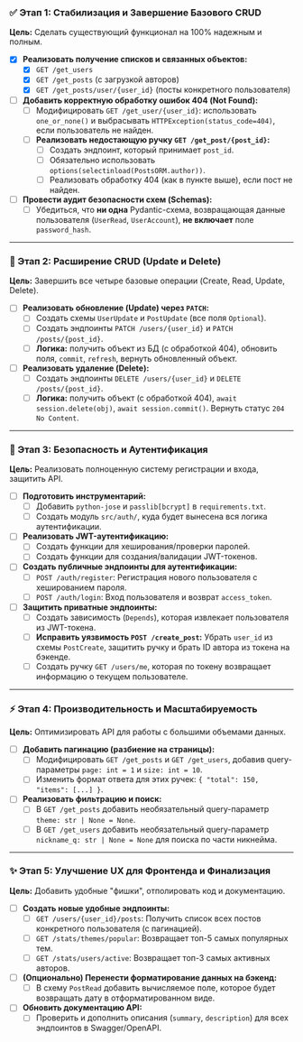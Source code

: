 ### ✅ Этап 1: Стабилизация и Завершение Базового CRUD

**Цель:** Сделать существующий функционал на 100% надежным и полным.

- [x] **Реализовать получение списков и связанных объектов:**
  - [x] `GET /get_users`
  - [x] `GET /get_posts` (с загрузкой авторов)
  - [x] `GET /get_posts/user/{user_id}` (посты конкретного пользователя)

- [ ] **Добавить корректную обработку ошибок 404 (Not Found):**
  - [ ] Модифицировать `GET /get_user/{user_id}`: использовать `one_or_none()` и выбрасывать `HTTPException(status_code=404)`, если пользователь не найден.
  - [ ] **Реализовать недостающую ручку `GET /get_post/{post_id}`:**
      - [ ] Создать эндпоинт, который принимает `post_id`.
      - [ ] Обязательно использовать `options(selectinload(PostsORM.author))`.
      - [ ] Реализовать обработку 404 (как в пункте выше), если пост не найден.

- [ ] **Провести аудит безопасности схем (Schemas):**
  - [ ] Убедиться, что **ни одна** Pydantic-схема, возвращающая данные пользователя (`UserRead`, `UserAccount`), **не включает** поле `password_hash`.

---

### 📝 Этап 2: Расширение CRUD (Update и Delete)

**Цель:** Завершить все четыре базовые операции (Create, Read, Update, Delete).

- [ ] **Реализовать обновление (Update) через `PATCH`:**
    - [ ] Создать схемы `UserUpdate` и `PostUpdate` (все поля `Optional`).
    - [ ] Создать эндпоинты `PATCH /users/{user_id}` и `PATCH /posts/{post_id}`.
    - [ ] **Логика:** получить объект из БД (с обработкой 404), обновить поля, `commit`, `refresh`, вернуть обновленный объект.

- [ ] **Реализовать удаление (Delete):**
    - [ ] Создать эндпоинты `DELETE /users/{user_id}` и `DELETE /posts/{post_id}`.
    - [ ] **Логика:** получить объект (с обработкой 404), `await session.delete(obj)`, `await session.commit()`. Вернуть статус `204 No Content`.

---

### 🔐 Этап 3: Безопасность и Аутентификация

**Цель:** Реализовать полноценную систему регистрации и входа, защитить API.

- [ ] **Подготовить инструментарий:**
    - [ ] Добавить `python-jose` и `passlib[bcrypt]` в `requirements.txt`.
    - [ ] Создать модуль `src/auth/`, куда будет вынесена вся логика аутентификации.

- [ ] **Реализовать JWT-аутентификацию:**
    - [ ] Создать функции для хеширования/проверки паролей.
    - [ ] Создать функции для создания/валидации JWT-токенов.

- [ ] **Создать публичные эндпоинты для аутентификации:**
    - [ ] `POST /auth/register`: Регистрация нового пользователя с хешированием пароля.
    - [ ] `POST /auth/login`: Вход пользователя и возврат `access_token`.

- [ ] **Защитить приватные эндпоинты:**
    - [ ] Создать зависимость (`Depends`), которая извлекает пользователя из JWT-токена.
    - [ ] **Исправить уязвимость `POST /create_post`:** Убрать `user_id` из схемы `PostCreate`, защитить ручку и брать ID автора из токена на бэкенде.
    - [ ] Создать ручку `GET /users/me`, которая по токену возвращает информацию о текущем пользователе.

---

### ⚡️ Этап 4: Производительность и Масштабируемость

**Цель:** Оптимизировать API для работы с большими объемами данных.

- [ ] **Добавить пагинацию (разбиение на страницы):**
    - [ ] Модифицировать `GET /get_posts` и `GET /get_users`, добавив query-параметры `page: int = 1` и `size: int = 10`.
    - [ ] Изменить формат ответа для этих ручек: `{ "total": 150, "items": [...] }`.

- [ ] **Реализовать фильтрацию и поиск:**
    - [ ] В `GET /get_posts` добавить необязательный query-параметр `theme: str | None = None`.
    - [ ] В `GET /get_users` добавить необязательный query-параметр `nickname_q: str | None = None` для поиска по части никнейма.

---

### ✨ Этап 5: Улучшение UX для Фронтенда и Финализация

**Цель:** Добавить удобные "фишки", отполировать код и документацию.

- [ ] **Создать новые удобные эндпоинты:**
    - [ ] `GET /users/{user_id}/posts`: Получить список всех постов конкретного пользователя (с пагинацией).
    - [ ] `GET /stats/themes/popular`: Возвращает топ-5 самых популярных тем.
    - [ ] `GET /stats/users/active`: Возвращает топ-3 самых активных авторов.

- [ ] **(Опционально) Перенести форматирование данных на бэкенд:**
    - [ ] В схему `PostRead` добавить вычисляемое поле, которое будет возвращать дату в отформатированном виде.

- [ ] **Обновить документацию API:**
    - [ ] Проверить и дополнить описания (`summary`, `description`) для всех эндпоинтов в Swagger/OpenAPI.